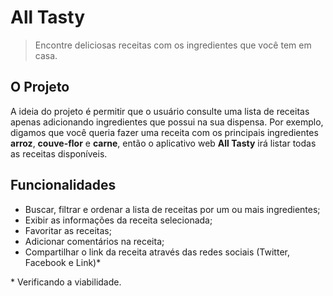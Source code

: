 # All Tasty

> Encontre deliciosas receitas com os ingredientes que você tem em casa.

## O Projeto

A ideia do projeto é permitir que o usuário consulte uma lista de receitas apenas adicionando ingredientes que possui na sua dispensa. Por exemplo, digamos que você queria fazer uma receita com os principais ingredientes **arroz**, **couve-flor** e **carne**, então o aplicativo web **All Tasty** irá listar todas as receitas disponíveis.

## Funcionalidades

- Buscar, filtrar e ordenar a lista de receitas por um ou mais ingredientes;
- Exibir as informações da receita selecionada;
- Favoritar as receitas;
- Adicionar comentários na receita;
- Compartilhar o link da receita através das redes sociais (Twitter, Facebook e Link)*

\* Verificando a viabilidade.
